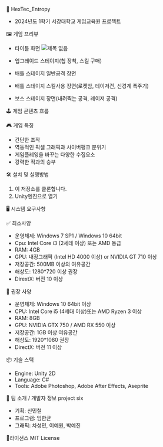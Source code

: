 📌 HexTec_Entropy
 - 2024년도 1학기 서강대학교 게임교육원 프로젝트


🖼️ 게임 프리뷰
- 타이틀 화면
![제목 없음](https://github.com/user-attachments/assets/688aa14f-fe2f-4e18-8aff-e7227aa4f13f)
- 업그레이드 스테이지(칩 장착, 스킬 구매)

- 배틀 스테이지 일반공격 장면

- 배틀 스테이지 스킬사용 장면(로켓암, 테이저건, 신경계 폭주기)

- 보스 스테이지 장면(내려찍는 공격, 레이저 공격)



🕹️ 게임 콘텐츠 흐름



🎮 게임 특징
  - 간단한 조작
  - 역동적인 픽셀 그래픽과 사이버펑크 분위기
  - 게임플레잉을 바꾸는 다양한 수집요소
  - 강력한 적과의 승부



🛠️ 설치 및 실행방법
  1. 이 저장소를 클론합니다.
  2. Unity엔진으로 열기


🖥️ 시스템 요구사항

✅ 최소사양
- 운영체제: Windows 7 SP1 / Windows 10 64bit
- Cpu: Intel Core i3 (2세데 이상) 또는 AMD 동급
- RAM: 4GB
- GPU: 내장그래픽 (Intel HD 4000 이상) or NVIDIA GT 710 이상
- 저장공간: 500MB 이상의 여유공간
- 해상도: 1280*720 이상 권장
- DirextX: 버전 10 이상

🚀 권장 사양
- 운영체제: Windows 10 64bit 이상
- CPU: Intel Core i5 (4세대 이상)또는 AMD Ryzen 3 이상
- RAM: 8GB
- GPU: NVIDIA GTX 750 / AMD RX 550 이상
- 저장공간: 1GB 이상 여유공간
- 해상도: 1920*1080 권장
- DirectX: 버전 11 이상


📦 기술 스택
- Engine: Unity 2D
- Language: C#
- Tools: Adobe Photoshop, Adobe After Effects, Aseprite


🙋 팀 소개 / 개발자 정보
project six
 - 기획: 신민철
 - 프로그램: 임한균
 - 그래픽: 차성민, 이예원, 박예진


📄라이선스
MIT License
